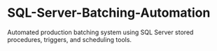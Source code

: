 # SQL-Server-Batching-Automation
Automated production batching system using SQL Server stored procedures, triggers, and scheduling tools.
